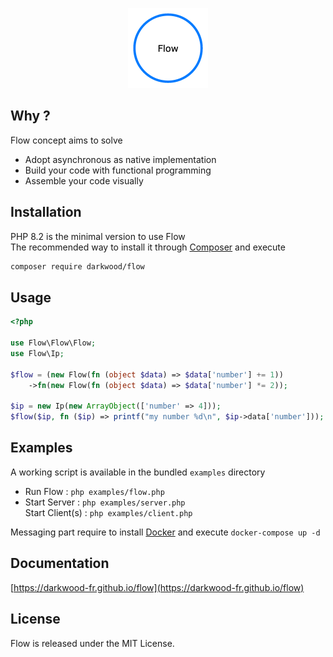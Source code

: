 <p align="center">
  <a href="https://github.com/darkwood-fr/flow">
    <img src="docs/images/logo.png" width="auto" height="128px" alt="Flow">
  </a>
</p>

## Why ?

Flow concept aims to solve

- Adopt asynchronous as native implementation
- Build your code with functional programming
- Assemble your code visually

## Installation

PHP 8.2 is the minimal version to use Flow  
The recommended way to install it through [Composer](http://getcomposer.org/) and execute

```bash
composer require darkwood/flow
```

## Usage

```php
<?php

use Flow\Flow\Flow;
use Flow\Ip;

$flow = (new Flow(fn (object $data) => $data['number'] += 1))
    ->fn(new Flow(fn (object $data) => $data['number'] *= 2));

$ip = new Ip(new ArrayObject(['number' => 4]));
$flow($ip, fn ($ip) => printf("my number %d\n", $ip->data['number'])); // display 'my number 10'
```

## Examples

A working script is available in the bundled `examples` directory

- Run Flow : `php examples/flow.php`
- Start Server : `php examples/server.php`  
  Start Client(s) : `php examples/client.php`

Messaging part require to install [Docker](https://www.docker.com) and execute `docker-compose up -d`

## Documentation

[https://darkwood-fr.github.io/flow](https://darkwood-fr.github.io/flow)

## License

Flow is released under the MIT License.
